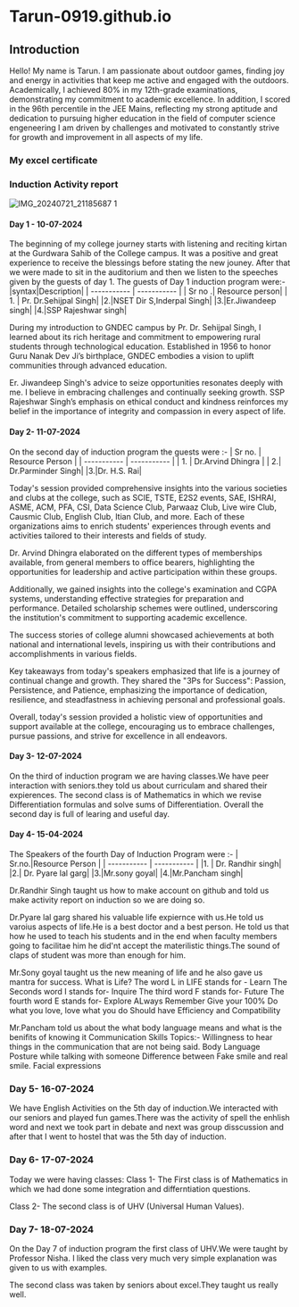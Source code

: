 # Tarun-0919.github.io
## Introduction   
Hello! My name is Tarun. I am passionate about outdoor games, finding joy and energy in activities that keep me active and engaged with the outdoors. Academically, I achieved 80% in my 12th-grade examinations, demonstrating my commitment to academic excellence. In addition, I scored in the 96th percentile in the JEE Mains, reflecting my strong aptitude and dedication to pursuing higher education in the field of computer science engeneering I am driven by challenges and motivated to constantly strive for growth and improvement in all aspects of my life.
### My excel certificate

### Induction Activity report
![IMG_20240721_21185687 1](https://github.com/user-attachments/assets/8aa876b6-8956-46df-abfa-ea8ba6152c49)
#### Day 1 - 10-07-2024
The beginning of my college journey starts with listening and reciting kirtan at the Gurdwara Sahib of the College campus. It was a positive and great experience to receive the blessings before stating the new jouney. After that we were made to sit in the auditorium and then we listen to the speeches given by the guests of day 1. The guests of Day 1 induction program were:-
|syntax|Description|
| ----------- | ----------- |
| Sr no .| Resource person|
| 1. | Pr. Dr.Sehijpal Singh|
|2.|NSET Dir S,Inderpal Singh|
|3.|Er.Jiwandeep singh|
|4.|SSP Rajeshwar singh|

During my introduction to GNDEC campus by Pr. Dr. Sehijpal Singh, I learned about its rich heritage and commitment to empowering rural students through technological education. Established in 1956 to honor Guru Nanak Dev Ji’s birthplace, GNDEC embodies a vision to uplift communities through advanced education.

Er. Jiwandeep Singh's advice to seize opportunities resonates deeply with me. I believe in embracing challenges and continually seeking growth. SSP Rajeshwar Singh’s emphasis on ethical conduct and kindness reinforces my belief in the importance of integrity and compassion in every aspect of life.

#### Day 2- 11-07-2024
On the second day of induction program the guests were :-
| Sr no. | Resource Person |
| ----------- | ----------- |
| 1. | Dr.Arvind Dhingra |
| 2.| Dr.Parminder Singh|
|3.|Dr. H.S. Rai|

Today's session provided comprehensive insights into the various societies and clubs at the college, such as SCIE, TSTE, E2S2 events, SAE, ISHRAI, ASME, ACM, PFA, CSI, Data Science Club, Parwaaz Club, Live wire Club, Causmic Club, English Club, Itian Club, and more. Each of these organizations aims to enrich students' experiences through events and activities tailored to their interests and fields of study.

Dr. Arvind Dhingra elaborated on the different types of memberships available, from general members to office bearers, highlighting the opportunities for leadership and active participation within these groups.

Additionally, we gained insights into the college's examination and CGPA systems, understanding effective strategies for preparation and performance. Detailed scholarship schemes were outlined, underscoring the institution's commitment to supporting academic excellence.

The success stories of college alumni showcased achievements at both national and international levels, inspiring us with their contributions and accomplishments in various fields.

Key takeaways from today's speakers emphasized that life is a journey of continual change and growth. They shared the "3Ps for Success": Passion, Persistence, and Patience, emphasizing the importance of dedication, resilience, and steadfastness in achieving personal and professional goals.

Overall, today's session provided a holistic view of opportunities and support available at the college, encouraging us to embrace challenges, pursue passions, and strive for excellence in all endeavors.
#### Day 3- 12-07-2024
On the third of induction program  we are having classes.We have peer interaction with seniors.they told us about curriculam and shared their expierences.
The second class is of Mathematics in which we revise Differentiation formulas and solve sums of Differentiation. Overall the second day is full of learing and useful day.

#### Day 4- 15-04-2024
The Speakers of the fourth Day of Induction Program were :-
| Sr.no.|Resource Person |
| ----------- | ----------- |
|1. | Dr. Randhir singh|
|2.| Dr. Pyare lal garg|
|3.|Mr.sony goyal|
|4.|Mr.Pancham singh|

Dr.Randhir Singh taught us how to make account on github and told us make activity report on induction so we are doing so.

Dr.Pyare lal garg shared his valuable life expiernce with us.He told us varoius aspects of life.He is a  best doctor and a best person. He told us that how he used to teach his students and in the end when faculty members going to facilitae him he did'nt accept the materilistic things.The sound of claps of student was more than enough for him.

Mr.Sony goyal taught us the new meaning of life and he also gave us mantra for success.
What is Life?
The word L in LIFE stands for - Learn
The Seconds word I stands for- Inquire
The third word F stands for- Future
The fourth word E stands for- Explore
ALways Remember
Give your 100%
Do what you love, love what you do
Should have Efficiency and Compatibility

Mr.Pancham told us about the what body language means and what is the benifits of knowing it
Communication Skills
Topics:-
Willingness to hear things in the communication that are not being said.
Body Language
Posture while talking with someone
Difference between Fake smile and real smile.
Facial expressions

### Day 5- 16-07-2024
 We have English Activities on the 5th day of induction.We interacted with our seniors and played fun games.There was the activity of spell the enhlish word and next we took part in debate and next was group disscussion and after that I went to hostel that was the 5th day of induction.
### Day 6- 17-07-2024
Today we were having classes:
Class 1-
The First class is of Mathematics in which we had done some integration and differntiation questions.

Class 2-
The second class is of UHV (Universal Human Values).
### Day 7- 18-07-2024
On the Day 7 of induction program the first class of UHV.We were taught by Professor Nisha. I liked the class very much very simple explanation was given to us with examples.

The second class was taken by seniors about excel.They taught us really well.

